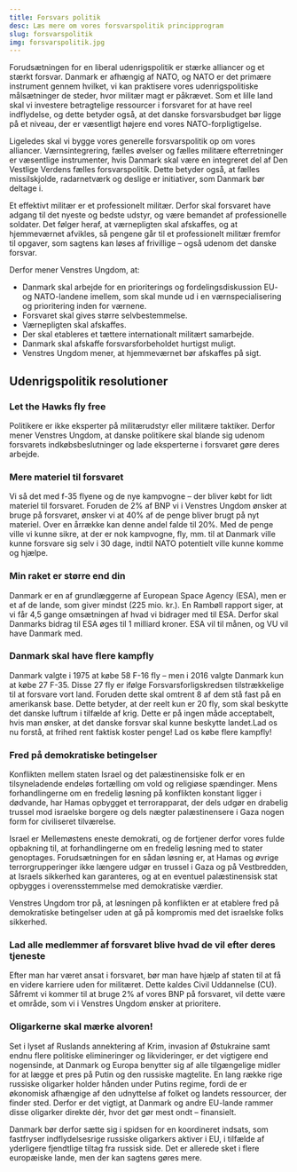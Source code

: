 ```yaml
---
title: Forsvars politik
desc: Læs mere om vores forsvarspolitik principprogram
slug: forsvarspolitik
img: forsvarspolitik.jpg
---
```


Forudsætningen for en liberal udenrigspolitik er stærke alliancer og et stærkt forsvar. Danmark er afhængig af NATO, og NATO er det primære instrument gennem hvilket, vi kan praktisere vores udenrigspolitiske målsætninger de steder, hvor militær magt er påkrævet. Som et lille land skal vi investere betragtelige ressourcer i forsvaret for at have reel indflydelse, og dette betyder også, at det danske forsvarsbudget bør ligge på et niveau, der er væsentligt højere end vores NATO-forpligtigelse.

Ligeledes skal vi bygge vores generelle forsvarspolitik op om vores alliancer. Værnsintegrering, fælles øvelser og fælles militære efterretninger er væsentlige instrumenter, hvis Danmark skal være en integreret del af Den Vestlige Verdens fælles forsvarspolitik. Dette betyder også, at fælles missilskjolde, radarnetværk og deslige er initiativer, som Danmark bør deltage i.

Et effektivt militær er et professionelt militær. Derfor skal forsvaret have adgang til det nyeste og bedste udstyr, og være bemandet af professionelle soldater. Det følger heraf, at værnepligten skal afskaffes, og at hjemmeværnet afvikles, så pengene går til et professionelt militær fremfor til opgaver, som sagtens kan løses af frivillige – også udenom det danske forsvar.

Derfor mener Venstres Ungdom, at:

- Danmark skal arbejde for en prioriterings og fordelingsdiskussion EU- og NATO-landene imellem, som skal munde ud i en værnspecialisering og prioritering inden for værnene.
- Forsvaret skal gives større selvbestemmelse. 
- Værnepligten skal afskaffes. 
- Der skal etableres et tættere internationalt militært samarbejde. 
- Danmark skal afskaffe forsvarsforbeholdet hurtigst muligt. 
- Venstres Ungdom mener, at hjemmeværnet bør afskaffes på sigt. 

## Udenrigspolitik resolutioner

### Let the Hawks fly free

Politikere er ikke eksperter på militærudstyr eller militære taktiker. Derfor mener Venstres Ungdom, at danske politikere skal blande sig udenom forsvarets indkøbsbeslutninger og lade eksperterne i forsvaret gøre deres arbejde.

### Mere materiel til forsvaret

Vi så det med f-35 flyene og de nye kampvogne – der bliver købt for lidt materiel til forsvaret. Foruden de 2% af BNP vi i Venstres Ungdom ønsker at bruge på forsvaret, ønsker vi at 40% af de penge bliver brugt på nyt materiel. Over en årrække kan denne andel falde til 20%. Med de penge ville vi kunne sikre, at der er nok kampvogne, fly, mm. til at Danmark ville kunne forsvare sig selv i 30 dage, indtil NATO potentielt ville kunne komme og hjælpe.

### Min raket er større end din

Danmark er en af grundlæggerne af European Space Agency (ESA), men er et af de lande, som giver mindst (225 mio. kr.). En Rambøll rapport siger, at vi får 4,5 gange omsætningen af hvad vi bidrager med til ESA. Derfor skal Danmarks bidrag til ESA øges til 1 milliard kroner. ESA vil til månen, og VU vil have Danmark med.

### Danmark skal have flere kampfly

Danmark valgte i 1975 at købe 58 F-16 fly – men i 2016 valgte Danmark kun at købe 27 F-35. Disse 27 fly er ifølge Forsvarsforligskredsen tilstrækkelige til at forsvare vort land. Foruden dette skal omtrent 8 af dem stå fast på en amerikansk base. Dette betyder, at der reelt kun er 20 fly, som skal beskytte det danske luftrum i tilfælde af krig. Dette er på ingen måde acceptabelt, hvis man ønsker, at det danske forsvar skal kunne beskytte landet.Lad os nu forstå, at frihed rent faktisk koster penge! Lad os købe flere kampfly!

### Fred på demokratiske betingelser

Konflikten mellem staten Israel og det palæstinensiske folk er en tilsyneladende endeløs fortælling om vold og religiøse spændinger. Mens forhandlingerne om en fredelig løsning på konflikten konstant ligger i dødvande, har Hamas opbygget et terrorapparat, der dels udgør en drabelig trussel mod israelske borgere og dels nægter palæstinensere i Gaza nogen form for civiliseret tilværelse. 

Israel er Mellemøstens eneste demokrati, og de fortjener derfor vores fulde opbakning til, at forhandlingerne om en fredelig løsning med to stater genoptages. Forudsætningen for en sådan løsning er, at Hamas og øvrige terrorgrupperinger ikke længere udgør en trussel i Gaza og på Vestbredden, at Israels sikkerhed kan garanteres, og at en eventuel palæstinensisk stat opbygges i overensstemmelse med demokratiske værdier. 

Venstres Ungdom tror på, at løsningen på konflikten er at etablere fred på demokratiske betingelser uden at gå på kompromis med det israelske folks sikkerhed.

### Lad alle medlemmer af forsvaret blive hvad de vil efter deres tjeneste

Efter man har været ansat i forsvaret, bør man have hjælp af staten til at få en videre karriere uden for militæret. Dette kaldes Civil Uddannelse (CU). Såfremt vi kommer til at bruge 2% af vores BNP på forsvaret, vil dette være et område, som vi i Venstres Ungdom ønsker at prioritere.

### Oligarkerne skal mærke alvoren!

Set i lyset af Ruslands annektering af Krim, invasion af Østukraine samt endnu flere politiske elimineringer og likvideringer, er det vigtigere end nogensinde, at Danmark og Europa benytter sig af alle tilgængelige midler for at lægge et pres på Putin og den russiske magtelite. En lang række rige russiske oligarker holder hånden under Putins regime, fordi de er økonomisk afhængige af den udnyttelse af folket og landets ressourcer, der finder sted. Derfor er det vigtigt, at Danmark og andre EU-lande rammer disse oligarker direkte dér, hvor det gør mest ondt – finansielt. 

Danmark bør derfor sætte sig i spidsen for en koordineret indsats, som fastfryser indflydelsesrige russiske oligarkers aktiver i EU, i tilfælde af yderligere fjendtlige tiltag fra russisk side. Det er allerede sket i flere europæiske lande, men der kan sagtens gøres mere.